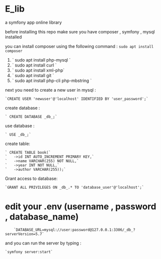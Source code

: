 # E_lib
a symfony app online library 



before installing this repo make sure you have composer , symfony , mysql installed 

you can install composer using the following command :
        ` sudo apt install composer `




<ol> 
    <li> ` sudo apt install php-mysql `</li>
    <li> ` sudo apt install curl `</li>
    <li> ` sudo apt install xml-php`</li>
    <li> ` sudo apt install git ` </li>
    <li> ` sudo apt install php-cli php-mbstring `</li>
</ol>


next you need to  create a new user in mysql :


    `CREATE USER 'newuser'@'localhost' IDENTIFIED BY 'user_password';`

create database :

    ` CREATE DATABASE _db_;`
 
use database :

    ` USE _db_;`
 
 
create table:

    ` CREATE TABLE book(`
    `   ->id INT AUTO_INCREMENT PRIMARY KEY,`
    `   ->name VARCHAR(255) NOT NULL,`
    `   ->year INT NOT NULL,`
    `   ->author VARCHAR(255));`
    


Grant access to database:

    `GRANT ALL PRIVILEGES ON _db_.* TO 'database_user'@'localhost';`
    
 
    
    

<h1> edit your .env (username , password , database_name)  </h1>

        `DATABASE_URL=mysql://user:password@127.0.0.1:3306/_db_?serverVersion=5.7`

and you can run the server by typing :
    
    `symfony server:start`
